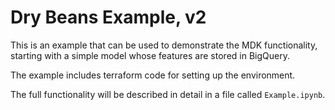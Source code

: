# Dry Beans Example, v2

This is an example that can be used to demonstrate the MDK functionality,
starting with a simple model whose features are stored in BigQuery.

The example includes terraform code for setting up the environment.

The full functionality will be described in detail in a file called `Example.ipynb`.
